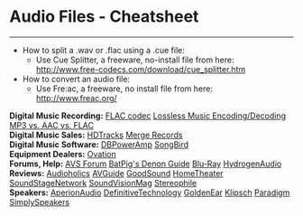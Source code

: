 <h1>Audio Files - Cheatsheet</h1><hr /><ul><li>How to split a .wav or .flac using a .cue file:<ul><li>Use Cue Splitter, a freeware, no-install file from here: <a href="http://www.free-codecs.com/download/cue_splitter.htm">http://www.free-codecs.com/download/cue_splitter.htm</a></li></ul></li><li>How to convert an audio file:<ul><li>Use Fre:ac, a freeware, no install file from here: <a href="http://www.freac.org/">http://www.freac.org/</a></li></ul></li></ul><p><strong>Digital Music Recording:</strong> <a target="_blank" href="http://flac.sourceforge.net">FLAC codec</a> <a target="_blank" href="http://hafer.net/doku.php?id=lossless_music_encoding">Lossless Music Encoding/Decoding</a> <a target="_blank" href="http://hafer.net/help/mp3_vs_aac_vs_flac.pdf">MP3 vs. AAC vs. FLAC</a><br /><strong>Digital Music Sales:</strong> <a target="_blank" href="https://www.hdtracks.com/index.php">HDTracks</a> <a target="_blank" href="http://www.mergerecords.com/store">Merge Records</a><br /><strong>Digital Music Software:</strong> <a target="_blank" href="http://www.dbpoweramp.com">DBPowerAmp</a> <a target="_blank" href="http://getsongbird.com/product/songbird-desktop.php">SongBird</a><br /><strong>Equipment Dealers:</strong> <a target="_blank" href="http://www.ovation-av.com/Default.aspx">Ovation</a><br /><strong>Forums</strong><strong>, Help:</strong> <a target="_blank" href="http://www.avsforum.com/avs-vb/index.php">AVS Forum</a> <a target="_blank" href="http://batpigworld.com">BatPig&#39;s Denon Guide</a> <a target="_blank" href="http://forum.blu-ray.com">Blu-Ray</a> <a target="_blank" href="http://www.hydrogenaudio.org/forums">HydrogenAudio</a><br /><strong>Reviews:</strong> <a target="_blank" href="http://www.audioholics.com">Audioholics</a> <a target="_blank" href="http://www.avguide.com">AVGuide</a> <a target="_blank" href="http://www.goodsound.com">GoodSound</a> <a target="_blank" href="http://www.hometheater.com">HomeTheater</a> <a target="_blank" href="http://www.soundstagenetwork.com">SoundStageNetwork</a> <a target="_blank" href="http://www.soundandvisionmag.com">SoundVisionMag</a> <a target="_blank" href="http://www.stereophile.com">Stereophile</a><br /><strong>Speakers:</strong> <a target="_blank" href="http://www.aperionaudio.com/home.aspx">AperionAudio</a> <a target="_blank" href="http://www.definitivetech.com/default.aspx">DefinitiveTechnology</a> <a target="_blank" href="http://www.goldenear.com">GoldenEar</a> <a target="_blank" href="http://www.klipsch.com">Klipsch</a> <a target="_blank" href="http://www.paradigm.com">Paradigm</a> <a target="_blank" href="http://www.simplyspeakers.com">SimplySpeakers</a></p>
